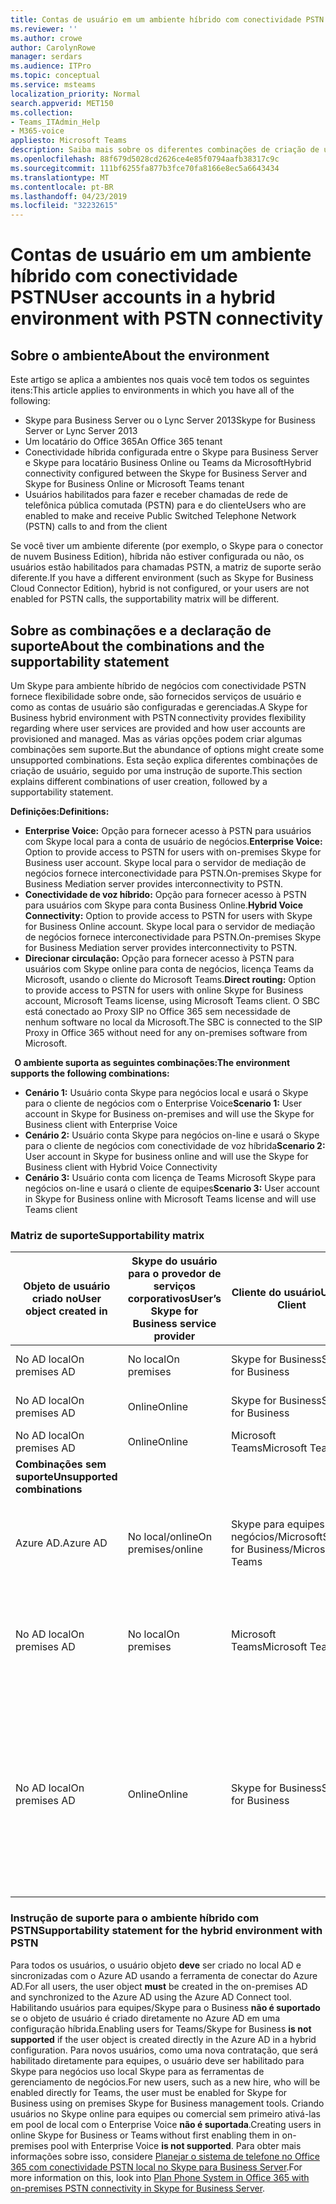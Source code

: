 ```yaml
---
title: Contas de usuário em um ambiente híbrido com conectividade PSTN
ms.reviewer: ''
ms.author: crowe
author: CarolynRowe
manager: serdars
ms.audience: ITPro
ms.topic: conceptual
ms.service: msteams
localization_priority: Normal
search.appverid: MET150
ms.collection:
- Teams_ITAdmin_Help
- M365-voice
appliesto: Microsoft Teams
description: Saiba mais sobre os diferentes combinações de criação de usuário e quais combinações são ou não suporte.
ms.openlocfilehash: 88f679d5028cd2626ce4e85f0794aafb38317c9c
ms.sourcegitcommit: 111bf6255fa877b3fce70fa8166e8ec5a6643434
ms.translationtype: MT
ms.contentlocale: pt-BR
ms.lasthandoff: 04/23/2019
ms.locfileid: "32232615"
---
```

# <a name="user-accounts-in-a-hybrid-environment-with-pstn-connectivity"></a><span data-ttu-id="8c5a1-103">Contas de usuário em um ambiente híbrido com conectividade PSTN</span><span class="sxs-lookup"><span data-stu-id="8c5a1-103">User accounts in a hybrid environment with PSTN connectivity</span></span>

## <a name="about-the-environment"></a><span data-ttu-id="8c5a1-104">Sobre o ambiente</span><span class="sxs-lookup"><span data-stu-id="8c5a1-104">About the environment</span></span>

<span data-ttu-id="8c5a1-105">Este artigo se aplica a ambientes nos quais você tem todos os seguintes itens:</span><span class="sxs-lookup"><span data-stu-id="8c5a1-105">This article applies to environments in which you have all of the following:</span></span> 
 
- <span data-ttu-id="8c5a1-106">Skype para Business Server ou o Lync Server 2013</span><span class="sxs-lookup"><span data-stu-id="8c5a1-106">Skype for Business Server or Lync Server 2013</span></span> 
- <span data-ttu-id="8c5a1-107">Um locatário do Office 365</span><span class="sxs-lookup"><span data-stu-id="8c5a1-107">An Office 365 tenant</span></span> 
- <span data-ttu-id="8c5a1-108">Conectividade híbrida configurada entre o Skype para Business Server e Skype para locatário Business Online ou Teams da Microsoft</span><span class="sxs-lookup"><span data-stu-id="8c5a1-108">Hybrid connectivity configured between the Skype for Business Server and Skype for Business Online or Microsoft Teams tenant</span></span> 
- <span data-ttu-id="8c5a1-109">Usuários habilitados para fazer e receber chamadas de rede de telefônica pública comutada (PSTN) para e do cliente</span><span class="sxs-lookup"><span data-stu-id="8c5a1-109">Users who are enabled to make and receive Public Switched Telephone Network (PSTN) calls to and from the client</span></span>

 
<span data-ttu-id="8c5a1-110">Se você tiver um ambiente diferente (por exemplo, o Skype para o conector de nuvem Business Edition), híbrida não estiver configurada ou não, os usuários estão habilitados para chamadas PSTN, a matriz de suporte serão diferente.</span><span class="sxs-lookup"><span data-stu-id="8c5a1-110">If you have a different environment (such as Skype for Business Cloud Connector Edition), hybrid is not configured, or your users are not enabled for PSTN calls, the supportability matrix will be different.</span></span>  

## <a name="about-the-combinations-and-the-supportability-statement"></a><span data-ttu-id="8c5a1-111">Sobre as combinações e a declaração de suporte</span><span class="sxs-lookup"><span data-stu-id="8c5a1-111">About the combinations and the supportability statement</span></span>  

<span data-ttu-id="8c5a1-112">Um Skype para ambiente híbrido de negócios com conectividade PSTN fornece flexibilidade sobre onde, são fornecidos serviços de usuário e como as contas de usuário são configuradas e gerenciadas.</span><span class="sxs-lookup"><span data-stu-id="8c5a1-112">A Skype for Business hybrid environment with PSTN connectivity provides flexibility regarding where user services are provided and how user accounts are provisioned and managed.</span></span> <span data-ttu-id="8c5a1-113">Mas as várias opções podem criar algumas combinações sem suporte.</span><span class="sxs-lookup"><span data-stu-id="8c5a1-113">But the abundance of options might create some unsupported combinations.</span></span> <span data-ttu-id="8c5a1-114">Esta seção explica diferentes combinações de criação de usuário, seguido por uma instrução de suporte.</span><span class="sxs-lookup"><span data-stu-id="8c5a1-114">This section explains different combinations of user creation, followed by a supportability statement.</span></span>


<span data-ttu-id="8c5a1-115">**Definições:**</span><span class="sxs-lookup"><span data-stu-id="8c5a1-115">**Definitions:**</span></span>   
- <span data-ttu-id="8c5a1-116">**Enterprise Voice:** Opção para fornecer acesso à PSTN para usuários com Skype local para a conta de usuário de negócios.</span><span class="sxs-lookup"><span data-stu-id="8c5a1-116">**Enterprise Voice:** Option to provide access to PSTN for users with on-premises Skype for Business user account.</span></span> <span data-ttu-id="8c5a1-117">Skype local para o servidor de mediação de negócios fornece interconectividade para PSTN.</span><span class="sxs-lookup"><span data-stu-id="8c5a1-117">On-premises Skype for Business Mediation server provides interconnectivity to PSTN.</span></span>  
- <span data-ttu-id="8c5a1-118">**Conectividade de voz híbrido:** Opção para fornecer acesso à PSTN para usuários com Skype para conta Business Online.</span><span class="sxs-lookup"><span data-stu-id="8c5a1-118">**Hybrid Voice Connectivity:** Option to provide access to PSTN for users with Skype for Business Online account.</span></span> <span data-ttu-id="8c5a1-119">Skype local para o servidor de mediação de negócios fornece interconectividade para PSTN.</span><span class="sxs-lookup"><span data-stu-id="8c5a1-119">On-premises Skype for Business Mediation server provides interconnectivity to PSTN.</span></span> 
- <span data-ttu-id="8c5a1-120">**Direcionar circulação:** Opção para fornecer acesso à PSTN para usuários com Skype online para conta de negócios, licença Teams da Microsoft, usando o cliente do Microsoft Teams.</span><span class="sxs-lookup"><span data-stu-id="8c5a1-120">**Direct routing:** Option to provide access to PSTN for users with online Skype for Business account, Microsoft Teams license, using Microsoft Teams client.</span></span> <span data-ttu-id="8c5a1-121">O SBC está conectado ao Proxy SIP no Office 365 sem necessidade de nenhum software no local da Microsoft.</span><span class="sxs-lookup"><span data-stu-id="8c5a1-121">The SBC is connected to the SIP Proxy in Office 365 without need for any on-premises software from Microsoft.</span></span>

  
<span data-ttu-id="8c5a1-122">**O ambiente suporta as seguintes combinações:**</span><span class="sxs-lookup"><span data-stu-id="8c5a1-122">**The environment supports the following combinations:**</span></span>
- <span data-ttu-id="8c5a1-123">**Cenário 1:** Usuário conta Skype para negócios local e usará o Skype para o cliente de negócios com o Enterprise Voice</span><span class="sxs-lookup"><span data-stu-id="8c5a1-123">**Scenario 1:** User account in Skype for Business on-premises and will use the Skype for Business client with Enterprise Voice</span></span>
- <span data-ttu-id="8c5a1-124">**Cenário 2:** Usuário conta Skype para negócios on-line e usará o Skype para o cliente de negócios com conectividade de voz híbrida</span><span class="sxs-lookup"><span data-stu-id="8c5a1-124">**Scenario 2:** User account in Skype for business online and will use the Skype for Business client with Hybrid Voice Connectivity</span></span>
- <span data-ttu-id="8c5a1-125">**Cenário 3:** Usuário conta com licença de Teams Microsoft Skype para negócios on-line e usará o cliente de equipes</span><span class="sxs-lookup"><span data-stu-id="8c5a1-125">**Scenario 3:** User account in Skype for Business online with Microsoft Teams license and will use Teams client</span></span>
 
### <a name="supportability-matrix"></a><span data-ttu-id="8c5a1-126">Matriz de suporte</span><span class="sxs-lookup"><span data-stu-id="8c5a1-126">Supportability matrix</span></span>


|<span data-ttu-id="8c5a1-127">**Objeto de usuário criado no**</span><span class="sxs-lookup"><span data-stu-id="8c5a1-127">**User object created in**</span></span>  |<span data-ttu-id="8c5a1-128">**Skype do usuário para o provedor de serviços corporativos**</span><span class="sxs-lookup"><span data-stu-id="8c5a1-128">**User’s Skype for Business service provider**</span></span>|<span data-ttu-id="8c5a1-129">**Cliente do usuário**</span><span class="sxs-lookup"><span data-stu-id="8c5a1-129">**User’s Client**</span></span>|<span data-ttu-id="8c5a1-130">**Opção de voz**</span><span class="sxs-lookup"><span data-stu-id="8c5a1-130">**Voice option**</span></span>|<span data-ttu-id="8c5a1-131">**Compatível**</span><span class="sxs-lookup"><span data-stu-id="8c5a1-131">**Supported**</span></span>|
| ------------ | --------- | --------- | --------- | -------- |
|<span data-ttu-id="8c5a1-132">No AD local</span><span class="sxs-lookup"><span data-stu-id="8c5a1-132">On premises AD</span></span>| <span data-ttu-id="8c5a1-133">No local</span><span class="sxs-lookup"><span data-stu-id="8c5a1-133">On premises</span></span> |<span data-ttu-id="8c5a1-134">Skype for Business</span><span class="sxs-lookup"><span data-stu-id="8c5a1-134">Skype for Business</span></span>   | <span data-ttu-id="8c5a1-135">Enterprise Voice</span><span class="sxs-lookup"><span data-stu-id="8c5a1-135">Enterprise Voice</span></span>   |<span data-ttu-id="8c5a1-136">Sim</span><span class="sxs-lookup"><span data-stu-id="8c5a1-136">Yes</span></span>|
|<span data-ttu-id="8c5a1-137">No AD local</span><span class="sxs-lookup"><span data-stu-id="8c5a1-137">On premises AD</span></span>|<span data-ttu-id="8c5a1-138">Online</span><span class="sxs-lookup"><span data-stu-id="8c5a1-138">Online</span></span>| <span data-ttu-id="8c5a1-139">Skype for Business</span><span class="sxs-lookup"><span data-stu-id="8c5a1-139">Skype for Business</span></span>  | <span data-ttu-id="8c5a1-140">Conectividade de voz híbrida</span><span class="sxs-lookup"><span data-stu-id="8c5a1-140">Hybrid Voice Connectivity</span></span>   |<span data-ttu-id="8c5a1-141">Sim</span><span class="sxs-lookup"><span data-stu-id="8c5a1-141">Yes</span></span> |
|<span data-ttu-id="8c5a1-142">No AD local</span><span class="sxs-lookup"><span data-stu-id="8c5a1-142">On premises AD</span></span>|<span data-ttu-id="8c5a1-143">Online</span><span class="sxs-lookup"><span data-stu-id="8c5a1-143">Online</span></span> |<span data-ttu-id="8c5a1-144">Microsoft Teams</span><span class="sxs-lookup"><span data-stu-id="8c5a1-144">Microsoft Teams</span></span> |<span data-ttu-id="8c5a1-145">Roteamento Direto</span><span class="sxs-lookup"><span data-stu-id="8c5a1-145">Direct Routing</span></span>  |<span data-ttu-id="8c5a1-146">Sim</span><span class="sxs-lookup"><span data-stu-id="8c5a1-146">Yes</span></span> |
|<span data-ttu-id="8c5a1-147">**Combinações sem suporte**</span><span class="sxs-lookup"><span data-stu-id="8c5a1-147">**Unsupported combinations**</span></span>    | |         |         |      |
|<span data-ttu-id="8c5a1-148">Azure AD.</span><span class="sxs-lookup"><span data-stu-id="8c5a1-148">Azure AD</span></span>| <span data-ttu-id="8c5a1-149">No local/online</span><span class="sxs-lookup"><span data-stu-id="8c5a1-149">On premises/online</span></span> | <span data-ttu-id="8c5a1-150">Skype para equipes de negócios/Microsoft</span><span class="sxs-lookup"><span data-stu-id="8c5a1-150">Skype for Business/Microsoft Teams</span></span>|<span data-ttu-id="8c5a1-151">Conectividade/Direct roteamento de voz de voz/híbrido de empresa</span><span class="sxs-lookup"><span data-stu-id="8c5a1-151">Enterprise Voice/Hybrid Voice Connectivity/Direct Routing</span></span>  |<span data-ttu-id="8c5a1-152">Não, o objeto de usuário deve ser criado no AD local pela primeira vez</span><span class="sxs-lookup"><span data-stu-id="8c5a1-152">No, user object MUST be created in on-premises AD first</span></span> |
|<span data-ttu-id="8c5a1-153">No AD local</span><span class="sxs-lookup"><span data-stu-id="8c5a1-153">On premises AD</span></span>  |<span data-ttu-id="8c5a1-154">No local</span><span class="sxs-lookup"><span data-stu-id="8c5a1-154">On premises</span></span>| <span data-ttu-id="8c5a1-155">Microsoft Teams</span><span class="sxs-lookup"><span data-stu-id="8c5a1-155">Microsoft Teams</span></span>| <span data-ttu-id="8c5a1-156">Conectividade/Direct roteamento de voz de voz/híbrido de empresa</span><span class="sxs-lookup"><span data-stu-id="8c5a1-156">Enterprise Voice/Hybrid Voice Connectivity/Direct Routing</span></span>   |<span data-ttu-id="8c5a1-157">Não, o cliente Microsoft Teams não é suportado com Skype local for Business</span><span class="sxs-lookup"><span data-stu-id="8c5a1-157">No, Microsoft Teams client is not supported with on-premises Skype for Business</span></span> |     
|<span data-ttu-id="8c5a1-158">No AD local</span><span class="sxs-lookup"><span data-stu-id="8c5a1-158">On premises AD</span></span>  |<span data-ttu-id="8c5a1-159">Online</span><span class="sxs-lookup"><span data-stu-id="8c5a1-159">Online</span></span> |<span data-ttu-id="8c5a1-160">Skype for Business</span><span class="sxs-lookup"><span data-stu-id="8c5a1-160">Skype for Business</span></span>  | <span data-ttu-id="8c5a1-161">Roteamento Direto</span><span class="sxs-lookup"><span data-stu-id="8c5a1-161">Direct Routing</span></span>  |<span data-ttu-id="8c5a1-162">Não, roteamento direto não é suportado com Skype para o cliente de negócios e usuário deve estar habilitado para o Enterprise Voice no Skype para negócios primeiro</span><span class="sxs-lookup"><span data-stu-id="8c5a1-162">No, Direct Routing is not supported with Skype for Business client, and user must be enabled for Enterprise Voice in Skype for Business first</span></span>  |


### <a name="supportability-statement-for-the-hybrid-environment-with-pstn"></a><span data-ttu-id="8c5a1-163">Instrução de suporte para o ambiente híbrido com PSTN</span><span class="sxs-lookup"><span data-stu-id="8c5a1-163">Supportability statement for the hybrid environment with PSTN</span></span>

<span data-ttu-id="8c5a1-164">Para todos os usuários, o usuário objeto **deve** ser criado no local AD e sincronizadas com o Azure AD usando a ferramenta de conectar do Azure AD.</span><span class="sxs-lookup"><span data-stu-id="8c5a1-164">For all users, the user object **must** be created in the on-premises AD and synchronized to the Azure AD using the Azure AD Connect tool.</span></span> <span data-ttu-id="8c5a1-165">Habilitando usuários para equipes/Skype para o Business **não é suportado** se o objeto de usuário é criado diretamente no Azure AD em uma configuração híbrida.</span><span class="sxs-lookup"><span data-stu-id="8c5a1-165">Enabling users for Teams/Skype for Business **is not supported** if the user object is created directly in the Azure AD in a hybrid configuration.</span></span> <span data-ttu-id="8c5a1-166">Para novos usuários, como uma nova contratação, que será habilitado diretamente para equipes, o usuário deve ser habilitado para Skype para negócios uso local Skype para as ferramentas de gerenciamento de negócios.</span><span class="sxs-lookup"><span data-stu-id="8c5a1-166">For new users, such as a new hire, who will be enabled directly for Teams, the user must be enabled for Skype for Business using on premises Skype for Business management tools.</span></span> <span data-ttu-id="8c5a1-167">Criando usuários no Skype online para equipes ou comercial sem primeiro ativá-las em pool de local com o Enterprise Voice **não é suportada**.</span><span class="sxs-lookup"><span data-stu-id="8c5a1-167">Creating users in online Skype for Business or Teams without first enabling them in on-premises pool with Enterprise Voice **is not supported**.</span></span> <span data-ttu-id="8c5a1-168">Para obter mais informações sobre isso, considere [Planejar o sistema de telefone no Office 365 com conectividade PSTN local no Skype para Business Server](https://docs.microsoft.com/skypeforbusiness/skype-for-business-hybrid-solutions/plan-your-phone-system-cloud-pbx-solution/plan-phone-system-with-on-premises-pstn-connectivity).</span><span class="sxs-lookup"><span data-stu-id="8c5a1-168">For more information on this, look into [Plan Phone System in Office 365 with on-premises PSTN connectivity in Skype for Business Server](https://docs.microsoft.com/skypeforbusiness/skype-for-business-hybrid-solutions/plan-your-phone-system-cloud-pbx-solution/plan-phone-system-with-on-premises-pstn-connectivity).</span></span>
